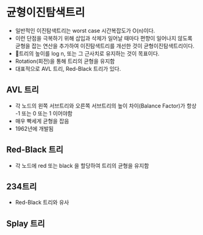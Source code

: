 # 균형이진탐색트리
- 일반적인 이진탐색트리는 worst case 시간복잡도가 O(n)이다.
- 이런 단점을 극복하기 위해 삽입과 삭제가 일어날 때마다 편향이 일어나지 않도록 균형을 잡는 연산을 추가하여 이진탐색트리를 개선한 것이 균형이진탐색트리이다.
- 트리의 높이를 log n, 또는 그 근사치로 유지하는 것이 목표이다.
- Rotation(회전)을 통해 트리의 균형을 유지함
- 대표적으로 AVL 트리, Red-Black 트리가 있다.

## AVL 트리
- 각 노드의 왼쪽 서브트리와 오른쪽 서브트리의 높이 차이(Balance Factor)가 항상 -1 또는 0 또는 1 이어야함
- 매우 빡세게 균형을 잡음
- 1962년에 개발됨

## Red-Black 트리
- 각 노드에 red 또는 black 을 할당하여 트리의 균형을 유지함

## 234트리
- Red-Black 트리와 유사

## Splay 트리
